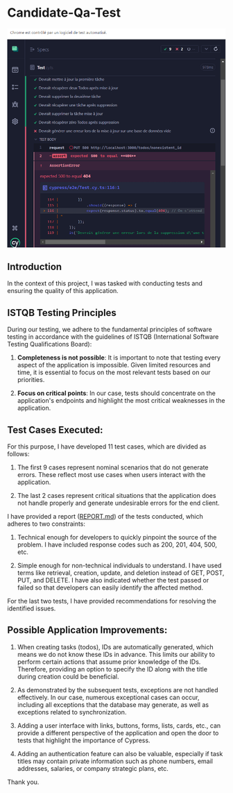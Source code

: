 # Candidate-Qa-Test

![Test Image](image_test.png)

## Introduction

In the context of this project, I was tasked with conducting tests and ensuring the quality of this application.

## ISTQB Testing Principles

During our testing, we adhere to the fundamental principles of software testing in accordance with the guidelines of ISTQB (International Software Testing Qualifications Board):

1. **Completeness is not possible**: It is important to note that testing every aspect of the application is impossible. Given limited resources and time, it is essential to focus on the most relevant tests based on our priorities.

2. **Focus on critical points**: In our case, tests should concentrate on the application's endpoints and highlight the most critical weaknesses in the application.

## Test Cases Executed:

For this purpose, I have developed 11 test cases, which are divided as follows:

1. The first 9 cases represent nominal scenarios that do not generate errors. These reflect most use cases when users interact with the application.

2. The last 2 cases represent critical situations that the application does not handle properly and generate undesirable errors for the end client.

I have provided a report ([REPORT.md](REPORT.md)) of the tests conducted, which adheres to two constraints:

1. Technical enough for developers to quickly pinpoint the source of the problem. I have included response codes such as 200, 201, 404, 500, etc.

2. Simple enough for non-technical individuals to understand. I have used terms like retrieval, creation, update, and deletion instead of GET, POST, PUT, and DELETE. I have also indicated whether the test passed or failed so that developers can easily identify the affected method.

For the last two tests, I have provided recommendations for resolving the identified issues.

## Possible Application Improvements:

1. When creating tasks (todos), IDs are automatically generated, which means we do not know these IDs in advance. This limits our ability to perform certain actions that assume prior knowledge of the IDs. Therefore, providing an option to specify the ID along with the title during creation could be beneficial.

2. As demonstrated by the subsequent tests, exceptions are not handled effectively. In our case, numerous exceptional cases can occur, including all exceptions that the database may generate, as well as exceptions related to synchronization.

3. Adding a user interface with links, buttons, forms, lists, cards, etc., can provide a different perspective of the application and open the door to tests that highlight the importance of Cypress.

4. Adding an authentication feature can also be valuable, especially if task titles may contain private information such as phone numbers, email addresses, salaries, or company strategic plans, etc.


Thank you.
